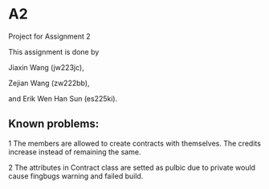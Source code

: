 # A2

Project for Assignment 2

This assignment is done by

 Jiaxin Wang (jw223jc), 
 
 Zejian Wang (zw222bb), 
 
 and Erik Wen Han Sun (es225ki).



## Known problems:
1 The members are allowed to create contracts with themselves. The credits increase instead of remaining the same.


2 The attributes in Contract class are setted as pulbic due to private would cause fingbugs warning and failed build.
